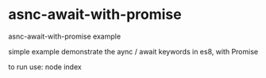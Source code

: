 # asnc-await-with-promise
asnc-await-with-promise example

simple example demonstrate the aync / await keywords in es8, with Promise

to run use:
node index
